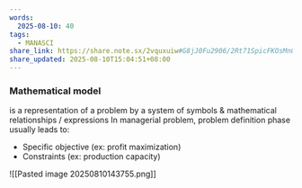 ```yaml
---
words:
  2025-08-10: 40
tags:
  - MANASCI
share_link: https://share.note.sx/2vquxuiw#G8jJ0Fu2906/2Rt71SpicFKOsMn0YQWuX2nesQPqIfw
share_updated: 2025-08-10T15:04:51+08:00
---
```

### Mathematical model
is a representation of a problem by a system of symbols & mathematical relationships / expressions In managerial problem, problem definition phase usually leads to: 
- Specific objective (ex: profit maximization) 
- Constraints (ex: production capacity)

![[Pasted image 20250810143755.png]]

